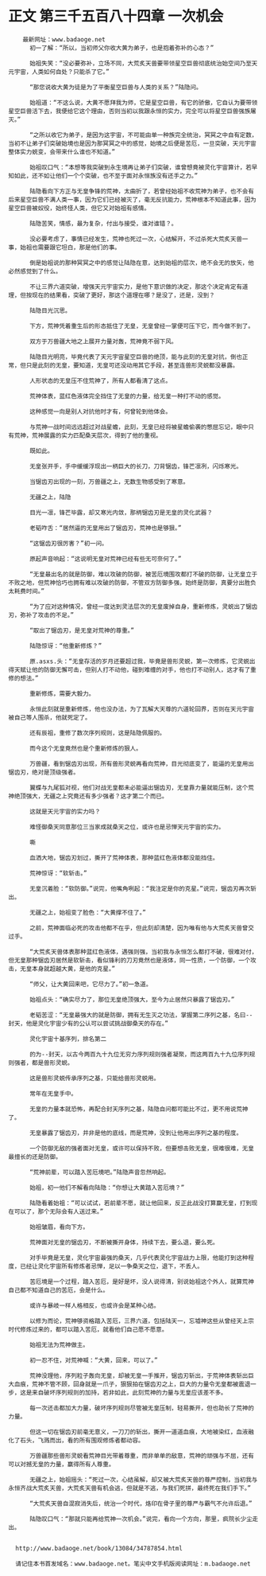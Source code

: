 # 正文 第三千五百八十四章 一次机会
        最新网址：www.badaoge.net
          初一了解：“所以，当初师父你收大黄为弟子，也是抱着弥补的心态？”
      
          始祖失笑：“没必要弥补，立场不同，大荒炙天兽要带领星空巨兽彻底统治始空间乃至天元宇宙，人类如何自处？只能杀了它。”
      
          “那您说收大黄为徒是为了平衡星空巨兽与人类的关系？”陆隐问。
      
          始祖道：“不这么说，大黄不愿拜我为师，它是星空巨兽，有它的骄傲，它自认为要带领星空巨兽活下去，我便给它这个理由，否则当初以我跟永恒的实力，完全可以将星空巨兽强族屠灭。”
      
          “之所以收它为弟子，是因为这宇宙，不可能由单一种族完全统治，冥冥之中自有定数，当初不让弟子们突破始境也是因为那冥冥之中的感觉，始境之后便是苦厄，一旦突破，天元宇宙整体实力蜕变，会带来什么谁也不知道。”
      
          始祖叹口气：“本想等我突破到永生境再让弟子们突破，谁曾想竟被灵化宇宙算计，若早知如此，还不如让他们一个个突破，也不至于面对永恒族没有还手之力。”
      
          陆隐看向下方正与无皇争锋的荒神，太曲折了，若曾经始祖不收荒神为弟子，也不会有后来星空巨兽不满人类一事，因为它们已经被灭了，毫无反抗能力，荒神根本不知道此事，因为星空巨兽被奴役，始终怪人类，但它又对始祖有感情。
      
          陆隐苦笑，情感，最为复杂，付出与接受，谁对谁错？。
      
          没必要考虑了，事情已经发生，荒神也死过一次，心结解开，不过杀死大荒炙天兽一事，始祖也需要跟它坦白，那是他们的事。
      
          倒是始祖说的那种冥冥之中的感觉让陆隐在意，达到始祖的层次，绝不会无的放矢，他必然感觉到了什么。
      
          不让三界六道突破，增强天元宇宙实力，是他下意识做的决定，那这个决定肯定有道理，但按现在的结果看，突破了更好，那这个道理在哪？是没了，还是，没到？
      
          陆隐目光沉思。
      
          下方，荒神凭着重生后的形态抵住了无皇，无皇曾经一掌便可压下它，而今做不到了。
      
          双方于万兽疆大地之上展开力量对轰，荒神竟不弱下风。
      
          陆隐目光明亮，毕竟代表了天元宇宙星空巨兽的绝顶，能与此刻的无皇对抗，倒也正常，但只是此刻的无皇，要知道，无皇可还没动用其它手段，甚至连兽形灵蜕都没暴露。
      
          人形状态的无皇压不住荒神了，所有人都看清了这点。
      
          荒神体表，蓝红色液体完全挡住了无皇的力量，给无皇一种打不动的感觉。
      
          这种感觉一向是别人对抗他时才有，何曾轮到他体会。
      
          与荒神一战时间远远超过对战星蟾，此刻，无皇已经将被星蟾偷袭的憋屈忘记，眼中只有荒神，荒神展露的实力匹配桑天层次，得到了他的重视。
      
          既如此。
      
          无皇张开手，手中缓缓浮现出一柄巨大的长刀，刀背锯齿，锋芒凛冽，闪烁寒光。
      
          当锯齿刃出现的一刻，万兽疆之上，无数生物感受到了寒意。
      
          无疆之上，陆隐
      
          目光一凛，锋芒毕露，却又寒光内敛，那柄锯齿刃是无皇的灵化武器？
      
          老韬咋舌：“居然逼的无皇用出了锯齿刃，荒神也是够狠。”
      
          “这锯齿刃很厉害？”初一问。
      
          原起声音响起：“这说明无皇对荒神已经有些无可奈何了。”
      
          “无皇最出名的就是防御，难以攻破的防御，被苦厄境围攻都打不破的防御，让无皇立于不败之地，但荒神恰巧也拥有难以攻破的防御，不管双方防御多强，始终是防御，真要分出胜负太耗费时间。”
      
          “为了应对这种情况，曾经一度达到灵法层次的无皇废掉自身，重新修炼，灵蜕出了锯齿刃，弥补了攻击的不足。”
      
          “取出了锯齿刃，是无皇对荒神的尊重。”
      
          陆隐惊讶：“他重新修炼？”
      
          原.asxs.头：“无皇存活的岁月还要超过我，毕竟是兽形灵蜕，第一次修炼，它灵蜕出得天赋让他的防御无懈可击，但别人打不动他，碰到难缠的对手，他也打不动别人，这才有了重修的想法。”
      
          重新修炼，需要大毅力。
      
          永恒此刻就是重新修炼，他也没办法，为了瓦解大天尊的六道轮回界，否则在天元宇宙被自己等人围杀，他就死定了。
      
          还有辰祖，重修了数次序列规则，这是陆隐佩服的。
      
          而今这个无皇竟然也是个重新修炼的狠人。
      
          万兽疆，看到锯齿刃出现，所有兽形灵蜕再看向荒神，目光彻底变了，能逼的无皇用出锯齿刃，绝对是顶级强者。
      
          翼蝶与九尾狐对视，他们对战无皇都未必能逼出锯齿刃，无皇靠力量就能压制，这个荒神绝顶强大，无疆之上究竟还有多少强者？这才第二个而已。
      
          这就是天元宇宙的实力吗？
      
          难怪御桑天同意那位三当家成就桑天之位，或许也是忌惮天元宇宙的实力。
      
          嘶
      
          血洒大地，锯齿刃划过，撕开了荒神体表，那种蓝红色液体都没能挡住。
      
          荒神惊讶：“软斩击。”
      
          无皇沉着脸：“软防御。”说完，他嘴角咧起：“我注定是你的克星。”说完，锯齿刃再次斩出。
      
          无疆之上，始祖变了脸色：“大黄撑不住了。”
      
          之前，荒神面临必死的攻击他都不在乎，但此刻却清楚，因为唯有他与大荒炙天兽曾交过手。
      
          “大荒炙天兽体表那种蓝红色液体，遇强则强，当初我与永恒怎么都打不破，很难对付，但无皇那种锯齿刃居然是软斩击，看似锋利的刀刃竟然也是液体，同一性质，一个防御，一个攻击，无皇本身就超越大黄，是他的克星。”
      
          “师父，让大黄回来吧，它尽力了。”初一急道。
      
          始祖点头：“确实尽力了，那位无皇绝顶强大，至今为止居然只暴露了锯齿刃。”
      
          老韬苦涩：“无皇最强大的就是防御，拥有无生灭之功法，掌握第二序列之基，名曰--封天，他是灵化宇宙少有的公认可以尝试挑战御桑天的存在。”
      
          灵化宇宙十基序列，排名第二
      
          的为--封天，以古今两百九十九位无穷力序列规则强者凝聚，而这两百九十九位序列规则强者，都是兽形灵蜕。
      
          这是兽形灵蜕传承序列之基，只能给兽形灵蜕用。
      
          常年在无皇手中。
      
          无皇的力量本就恐怖，再配合封天序列之基，陆隐自问都可能比不过，更不用说荒神了。
      
          无皇暴露了锯齿刃，并非是他的底线，而是荒神，没到让他用出序列之基的程度。
      
          一个防御无敌的强者面对无皇，或许可以保持不败，但要想击败无皇，很难很难，无皇最擅长的还是防御。
      
          “荒神前辈，可以踏入苦厄境吧。”陆隐声音忽然响起。
      
          始祖，初一他们不解看向陆隐：“你想让大黄踏入苦厄境？”
      
          陆隐看着始祖：“可以试试，若前辈不愿，就让他回来，反正此战没打算赢无皇，打到现在可以了，那个无际会有人送过来。”
      
          始祖皱眉，看向下方。
      
          荒神面对无皇的锯齿刃，不断被撕开身体，持续下去，要么退，要么死。
      
          对手毕竟是无皇，灵化宇宙最强的桑天，几乎代表灵化宇宙战力上限，他能打到这种程度，已经让灵化宇宙所有修炼者忌惮，足以一争桑天之位，退下，不丢人。
      
          苦厄境是一个过程，踏入苦厄，是好是坏，没人说得清，别说始祖这个外人，就算荒神自己都不知道自己的苦厄，会是什么。
      
          或许与暴岐一样人格相反，也或许会是某种心结。
      
          以修为而论，荒神够资格踏入苦厄，三界六道，包括陆天一，忘墟神这些从曾经天上宗时代修炼过来的，都可以踏入苦厄，就看他们自己愿不愿意。
      
          始祖无法为荒神做主。
      
          初一忍不住，对荒神喊：“大黄，回来，可以了。”
      
          荒神没理他，序列粒子轰向无皇，却被无皇一手推开，锯齿刃斩出，于荒神体表斩出巨大血痕，荒神不管不顾，回身就是一爪子，狠狠拍在锯齿刃之上，巨大的力量令无皇都被震退一步，这是来自破坏序列规则的加持，若非如此，此刻荒神的力量与无皇应该差不多。
      
          每一次还击都加大力量，破坏序列规则尽管被无皇压制，轻易撕开，但也助长了荒神的力量。
      
          但这一切在锯齿刃前毫无意义，一刀刀的斩出，撕开一道道血痕，大地被染红，血液融化了石头，飞溅而出，看的所有围观修炼者都动容。
      
          万兽疆那些兽形灵蜕看荒神目光带着尊重，而非单单的敌意，荒神的顽强与不屈，还有可以对撼无皇的力量，赢得所有人尊重。
      
          无疆之上，始祖摇头：“死过一次，心结虽解，却又被大荒炙天兽的尊严控制，当初我与永恒齐战大荒炙天兽，大荒炙天兽有机会逃，但就是不逃，与我们死拼，最终死在我们手下。”
      
          “大荒炙天兽自混寂消失后，统治一个时代，烙印在骨子里的尊严与霸气不允许后退。”
      
          陆隐叹口气：“那就只能再给荒神一次机会。”说完，看向一个方向，那里，疯院长少尘走出。
      
      
      http://www.badaoge.net/book/13084/34787854.html
      
      请记住本书首发域名：www.badaoge.net。笔尖中文手机版阅读网址：m.badaoge.net